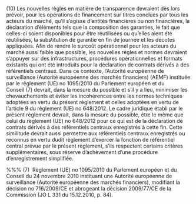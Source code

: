 (10) Les nouvelles règles en matière de transparence devraient dès lors prévoir, pour les opérations de financement sur titres conclues par tous les acteurs du marché, qu’il s’agisse d’entités financières ou non financières, la déclaration d’éléments tels que la composition des garanties, le fait que celles-ci soient disponibles pour être réutilisées ou qu’elles aient été réutilisées, la substitution de garantie en fin de journée et les décotes appliquées. Afin de rendre le surcoût opérationnel pour les acteurs du marché aussi faible que possible, les nouvelles règles et normes devraient s’appuyer sur des infrastructures, procédures opérationnelles et formats existants qui ont été introduits pour la déclaration de contrats dérivés à des référentiels centraux. Dans ce contexte, l’Autorité européenne de surveillance (Autorité européenne des marchés financiers) (AEMF) instituée par le règlement (UE) no 1095/2010 du Parlement européen et du Conseil (7) devrait, dans la mesure du possible et s’il y a lieu, minimiser les chevauchements et éviter les incohérences entre les normes techniques adoptées en vertu du présent règlement et celles adoptées en vertu de l’article 9 du règlement (UE) no 648/2012. Le cadre juridique établi par le présent règlement devrait, dans la mesure du possible, être le même que celui du règlement (UE) no 648/2012 pour ce qui est de la déclaration de contrats dérivés à des référentiels centraux enregistrés à cette fin. Cette similitude devrait aussi permettre aux référentiels centraux enregistrés ou reconnus en vertu dudit règlement d’exercer la fonction de référentiel central prévue par le présent règlement, s’ils respectent certains critères supplémentaires, sous réserve d’achèvement d’une procédure d’enregistrement simplifiée.

%%% (7)  Règlement (UE) no 1095/2010 du Parlement européen et du Conseil du 24 novembre 2010 instituant une Autorité européenne de surveillance (Autorité européenne des marchés financiers), modifiant la décision no 716/2009/CE et abrogeant la décision 2009/77/CE de la Commission (JO L 331 du 15.12.2010, p. 84).